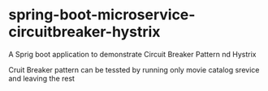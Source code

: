 # spring-boot-microservice-circuitbreaker-hystrix
A Sprig boot application to demonstrate Circuit Breaker Pattern nd Hystrix

Cruit Breaker pattern can be tessted by running only movie catalog srevice and leaving the rest
